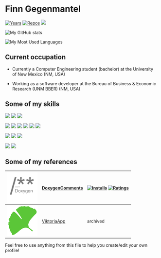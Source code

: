# Finn Gegenmantel
[![Years](https://badges.pufler.dev/years/fingeg)](https://github.com/fingeg)
[![Repos](https://badges.pufler.dev/repos/fingeg)](https://github.com/Fviramontes8?tab=repositories)
[![](https://komarev.com/ghpvc/?username=fingeg&color=brightgreen)](https://github.com/fingeg)

![My GitHub stats](https://github-readme-stats.vercel.app/api?username=fingeg&show_icons=true&theme=dark&hide=issues)

![My Most Used Languages](https://github-readme-stats.vercel.app/api/top-langs/?username=fingeg&count_private=true&layout=compact&theme=dark&langs_count=5)

## Current occupation
- Currently a Computer Engineering student (bachelor) at the University of New Mexico (NM, USA)

- Working as a software developer at the Bureau of Business & Economic Research (UNM BBER) (NM, USA)

## Some of my skills
![](https://img.shields.io/badge/-Git-informational?style=flat&logo=git&logoColor=white&color=F05032)
![](https://img.shields.io/badge/-Github-informational?style=flat&logo=github&logoColor=white&color=181717)
![](https://img.shields.io/badge/-Gitlab-informational?style=flat&logo=gitlab&logoColor=white&color=FCA121)

![](https://img.shields.io/badge/-Python-informational?style=flat&logo=python&logoColor=white&color=3776AB)
![](https://img.shields.io/badge/Dart-0175C2?style=flat&logo=dart&logoColor=white)
![](https://img.shields.io/badge/C%23-239120?style=flat&logo=c-sharp&logoColor=white)
![](https://img.shields.io/badge/TypeScript-007ACC?style=flat&logo=typescript&logoColor=white)
![](https://img.shields.io/badge/JavaScript-F7DF1E?style=flat&logo=javascript&logoColor=black)
![](https://img.shields.io/badge/Java-ED8B00?style=flat&logo=java&logoColor=white)

![](https://img.shields.io/badge/Flutter-02569B?style=flat&logo=flutter&logoColor=white)
![](https://img.shields.io/badge/Node.js-43853D?style=flat&logo=node.js&logoColor=white)
![](https://img.shields.io/badge/Vue.js-35495E?style=flat&logo=vue.js&logoColor=4FC08D)

![](https://img.shields.io/badge/MySQL-00000F?style=flat&logo=mysql&logoColor=white)
![](https://img.shields.io/badge/MongoDB-4EA94B?style=flat&logo=mongodb&logoColor=white)



## Some of my references
| <img src="https://raw.githubusercontent.com/fingeg/fingeg/master/doxygenComments.png" height=100px> | [DoxygenComments](https://marketplace.visualstudio.com/items?itemName=FinnGegenmantel.doxygenComments) | [![Installs](https://vsmarketplacebadge.apphb.com/installs-short/FinnGegenmantel.doxygenComments.svg)](https://marketplace.visualstudio.com/items?itemName=FinnGegenmantel.doxygenComments) [![Ratings](https://vsmarketplacebadge.apphb.com/rating-star/FinnGegenmantel.doxygenComments.svg)](https://marketplace.visualstudio.com/items?itemName=FinnGegenmantel.doxygenComments)|
|--|--|--|
| <img src="https://raw.githubusercontent.com/fingeg/fingeg/master/viktoriaapp.png" height=100px> | [ViktoriaApp](https://github.com/Viktoriaschule) | archived |

Feel free to use anything from this file to help you create/edit your own profile!
